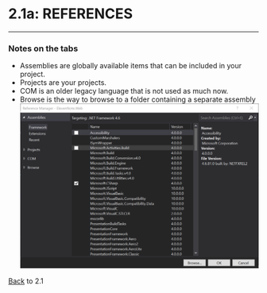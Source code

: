 # 2.1a: REFERENCES
---
### Notes on the tabs
- Assemblies are globally available items that can be included in your project.
- Projects are your projects.
- COM is an older legacy language that is not used as much now.
- Browse is the way to browse to a folder containing a separate assembly
![References](../assets/2.1a-A.png)

[Back](2.1-EntityRefrencesAndUsingStatements.md) to 2.1

